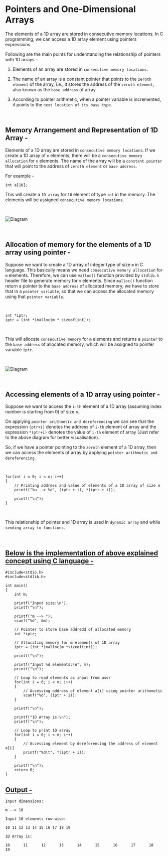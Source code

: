 <h1> Pointers and One-Dimensional Arrays </h1>

<p>

The elements of a 1D array are stored in consecutive memory locations. In C programming, we can access a 1D array element using pointers expressions.

Following are the main points for understanding the relationship of pointers with 1D arrays -

1. Elements of an array are stored in ```consecutive memory locations```.

2. The name of an array is a constant pointer that points to the ```zeroth element``` of the array, i.e., it stores the address of the ```zeroth element```, also known as the ```base address``` of array.

3. According to pointer arithmetic, when a pointer variable is incremented, it points to the ```next location of its base type```.

</p><br>

<h2> Memory Arrangement and Representation of 1D Array - </h2>
<p>

Elements of a 1D array are stored in ```consecutive memory locations```. If we create a 1D array of ```n``` elements, there will be a ```consecutive memory allocation``` for ```n``` elements. The name of the array will be a ```constant pointer``` that will point to the address of ```zeroth element``` or ```base address```.

For example -

    int a[10];

This will create a ```1D array``` for ```10``` element of type ```int``` in the memory. The elements will be assigned ```consecutive memory locations```.

<br>

![Diagram](https://github.com/kashyap1905/winter-of-contributing/blob/C_CPP/C_CPP/Pointers%20%26%201D%20Array/Diagram2.png)

</p><br>

<h2> Allocation of memory for the elements of a 1D array using pointer - </h2>

<p>

Suppose we want to create a 1D array of integer type of size ```m``` in C language. This basically means we need ```consecutive memory allocation``` for ```m``` elements. Therefore, we can use ```malloc()``` function provided by ```stdlib.h``` header file to generate memory for ```m``` elements. Since ```malloc()``` function return a pointer to the ```base address``` of allocated memory, we have to store that in a ```pointer variable```, so that we can access the allocated memory using that ```pointer variable```.

<br>

    int *iptr;
    iptr = (int *)malloc(m * sizeof(int));
    
<br>

This will allocate ```consecutive memory``` for ```m``` elements and returns a ```pointer``` to the ```base address``` of allocated memory, which will be assigned to pointer variable ```iptr```.

<br>

![Diagram](https://github.com/kashyap1905/winter-of-contributing/blob/C_CPP/C_CPP/Pointers%20%26%201D%20Array/Diagram3.png)

</p><br>

<p>

<h2> Accessing elements of a 1D array using pointer - </h2>

Suppose we want to access the ```i-th``` element of a 1D array (assuming index number is starting from 0) of size ```m```.

On applying ```pointer arithmetic and dereferencing``` we can see that the expression ```(ptr+i)``` denotes the
address of ```i-th``` element of array and the expression ```*(ptr+i)``` denotes the value of ```i-th``` element of array (Just refer to the above diagram for better visualisation).

So, if we have a pointer pointing to the ```zeroth``` element of a 1D array, then we can access the elements of array by applying ```pointer arithmetic and dereferencing```.

<br>

    for(int i = 0; i < m; i++)
    {
        // Printing address and value of elements of a 1D array of size m
        printf("%u --> %d", (iptr + i), *(iptr + i));

        printf("\n");
    }

<br>

This relationship of pointer and 1D array is used in ```dynamic array``` and while ```sending array to functions```.

</p><br>

<h2><u> Below is the implementation of above explained concept using C language - </u></h2>

<p>

    #include<stdio.h>
    #include<stdlib.h>

    int main()
    {
        int m;

        printf("Input size:\n");
        printf("\n");

        printf("m --> ");
        scanf("%d", &m);

        // Pointer to store base addredd of allocated memory
        int *iptr;

        // Allocating memory for m elements of 1D array
        iptr = (int *)malloc(m *sizeof(int));

        printf("\n");

        printf("Input %d elements:\n", m);
        printf("\n");

        // Loop to read elements as input from user
        for(int i = 0; i < m; i++)
        {
            // Accessing address of element a[i] using pointer arithemetic
            scanf("%d", (iptr + i));
        }

        printf("\n");

        printf("1D Array is:\n");
        printf("\n");

        // Loop to print 1D array
        for(int i = 0; i < m; i++)
        {
            // Accessing element by dereferencing the address of element a[i]
            printf("%d\t", *(iptr + i));
        }

        printf("\n");
        return 0;
    }
    
</p>

<h2><u> Output - </u></h2>

<p>

    Input dimensions:

    m --> 10

    Input 10 elements row-wise:

    10 11 12 13 14 15 16 17 18 19

    1D Array is:

    10      11      12      13      14      15      16      17      18      19

</p>
